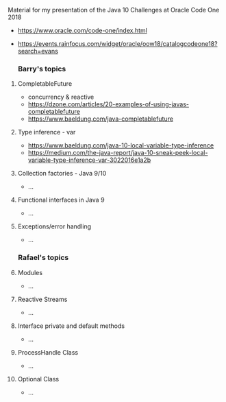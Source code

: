 Material for my presentation of the Java 10 Challenges at Oracle Code One 2018
- https://www.oracle.com/code-one/index.html
- https://events.rainfocus.com/widget/oracle/oow18/catalogcodeone18?search=evans


    ### Barry's topics
1.  CompletableFuture
    * concurrency & reactive
    * https://dzone.com/articles/20-examples-of-using-javas-completablefuture
    * https://www.baeldung.com/java-completablefuture
1.  Type inference - var
    * https://www.baeldung.com/java-10-local-variable-type-inference
    * https://medium.com/the-java-report/java-10-sneak-peek-local-variable-type-inference-var-3022016e1a2b
1.  Collection factories - Java 9/10
    * ...
1.  Functional interfaces in Java 9
    * ...
1.  Exceptions/error handling
    * ...

    
    ### Rafael's topics
1.  Modules
    * ...
1.  Reactive Streams
    * ...
1.  Interface private and default methods
    * ...
1.  ProcessHandle Class
    * ...
1.  Optional Class
    * ...
   